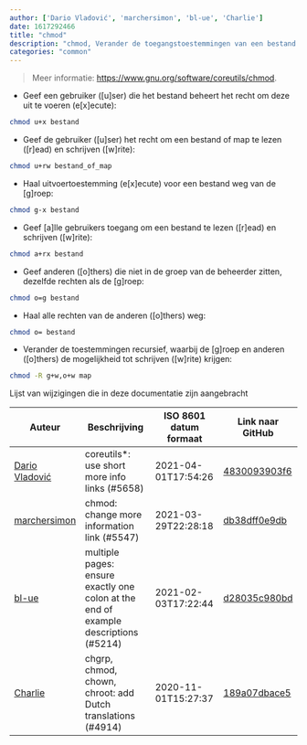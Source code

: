 ```yaml
---
author: ['Dario Vladović', 'marchersimon', 'bl-ue', 'Charlie']
date: 1617292466
title: "chmod"
description: "chmod, Verander de toegangstoestemmingen van een bestand of map."
categories: "common"
---
```

> Meer informatie: <https://www.gnu.org/software/coreutils/chmod>.

- Geef een gebruiker ([u]ser) die het bestand beheert het recht om deze uit te voeren (e[x]ecute):

```bash
chmod u+x bestand
```

- Geef de gebruiker ([u]ser) het recht om een bestand of map te lezen ([r]ead) en schrijven ([w]rite):

```bash
chmod u+rw bestand_of_map
```

- Haal uitvoertoestemming (e[x]ecute) voor een bestand weg van de [g]roep:

```bash
chmod g-x bestand
```

- Geef [a]lle gebruikers toegang om een bestand te lezen ([r]ead) en schrijven ([w]rite):

```bash
chmod a+rx bestand
```

- Geef anderen ([o]thers) die niet in de groep van de beheerder zitten, dezelfde rechten als de [g]roep:

```bash
chmod o=g bestand
```

- Haal alle rechten van de anderen ([o]thers) weg:

```bash
chmod o= bestand
```

- Verander de toestemmingen recursief, waarbij de [g]roep en anderen ([o]thers) de mogelijkheid tot schrijven ([w]rite) krijgen:

```bash
chmod -R g+w,o+w map
```
Lijst van wijzigingen die in deze documentatie zijn aangebracht


Auteur | Beschrijving | ISO 8601 datum formaat | Link naar GitHub
------|-----|-----|-----
[Dario Vladović](mailto:d.vladimyr@gmail.com) | coreutils*: use short more info links (#5658) | 2021-04-01T17:54:26 | [4830093903f6](https://github.com/tldr-pages/tldr/commit/4830093903f66ccf3ebbc2ecf477286e45edac59)
[marchersimon](mailto:50295997+marchersimon@users.noreply.github.com) | chmod: change more information link (#5547) | 2021-03-29T22:28:18 | [db38dff0e9db](https://github.com/tldr-pages/tldr/commit/db38dff0e9db1d880e7406df340d16509470fbbb)
[bl-ue](mailto:54780737+bl-ue@users.noreply.github.com) | multiple pages: ensure exactly one colon at the end of example descriptions (#5214) | 2021-02-03T17:22:44 | [d28035c980bd](https://github.com/tldr-pages/tldr/commit/d28035c980bde01b9168e76442fe564dc82ae5b7)
[Charlie](mailto:10348289+Cxarli@users.noreply.github.com) | chgrp, chmod, chown, chroot: add Dutch translations (#4914) | 2020-11-01T15:27:37 | [189a07dbace5](https://github.com/tldr-pages/tldr/commit/189a07dbace58fe0f4c036ecd2aeb0fcc4773c08)

